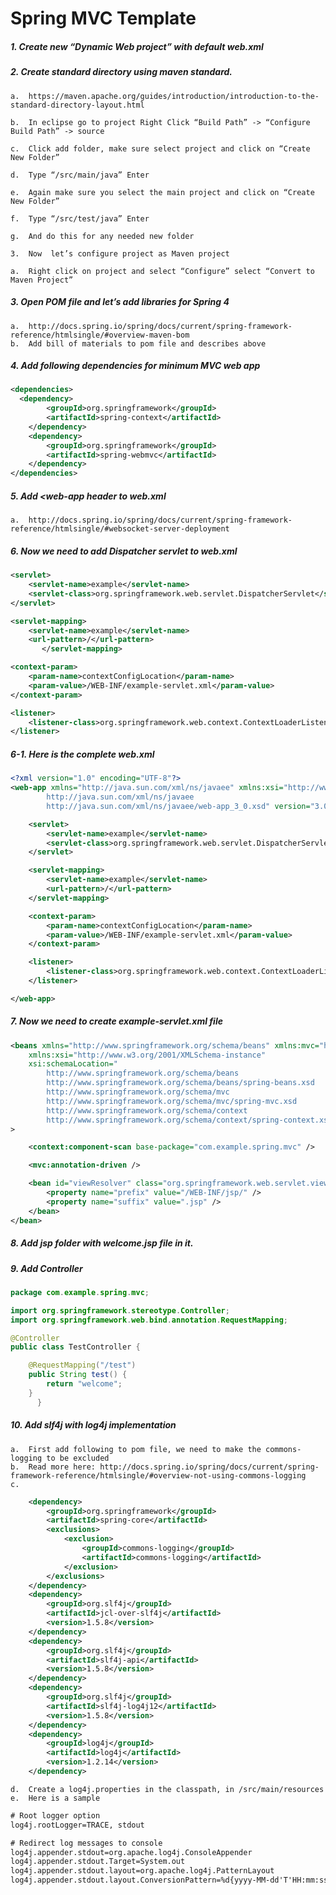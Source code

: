 # Spring MVC Template

##### 1.	Create new “Dynamic Web project” with default web.xml
##### 2.	Create standard directory using maven standard.

    a.	https://maven.apache.org/guides/introduction/introduction-to-the-standard-directory-layout.html
    
    b.	In eclipse go to project Right Click “Build Path” -> “Configure Build Path” -> source
    
    c.	Click add folder, make sure select project and click on “Create New Folder”
    
    d.	Type “/src/main/java” Enter
    
    e.	Again make sure you select the main project and click on “Create New Folder”
    
    f.	Type “/src/test/java” Enter
    
    g.	And do this for any needed new folder
    
    3.	Now  let’s configure project as Maven project
    
    a.	Right click on project and select “Configure” select “Convert to Maven Project”
    
##### 3.	Open POM  file and let’s add libraries for Spring 4

    a.	http://docs.spring.io/spring/docs/current/spring-framework-reference/htmlsingle/#overview-maven-bom
    b.	Add bill of materials to pom file and describes above
    
##### 4.	 Add following dependencies for minimum MVC web app

```xml 
<dependencies>
  <dependency>
		<groupId>org.springframework</groupId>
		<artifactId>spring-context</artifactId>
	</dependency>
	<dependency>
		<groupId>org.springframework</groupId>
		<artifactId>spring-webmvc</artifactId>
	</dependency>
</dependencies>
```
##### 5.	Add <web-app header to web.xml
    a.	http://docs.spring.io/spring/docs/current/spring-framework-reference/htmlsingle/#websocket-server-deployment

##### 6.	Now we need to add Dispatcher servlet to web.xml
```xml
<servlet>
	<servlet-name>example</servlet-name>
	<servlet-class>org.springframework.web.servlet.DispatcherServlet</servlet-class>
</servlet>

<servlet-mapping>
	<servlet-name>example</servlet-name>
	<url-pattern>/</url-pattern>
       </servlet-mapping>

<context-param>
	<param-name>contextConfigLocation</param-name>
	<param-value>/WEB-INF/example-servlet.xml</param-value>
</context-param>

<listener>
	<listener-class>org.springframework.web.context.ContextLoaderListener</listener-class>
</listener>
```
##### 6-1. Here is the complete web.xml
```xml
<?xml version="1.0" encoding="UTF-8"?>
<web-app xmlns="http://java.sun.com/xml/ns/javaee" xmlns:xsi="http://www.w3.org/2001/XMLSchema-instance" xsi:schemaLocation="
        http://java.sun.com/xml/ns/javaee
        http://java.sun.com/xml/ns/javaee/web-app_3_0.xsd" version="3.0">

	<servlet>
		<servlet-name>example</servlet-name>
		<servlet-class>org.springframework.web.servlet.DispatcherServlet</servlet-class>
	</servlet>

	<servlet-mapping>
		<servlet-name>example</servlet-name>
		<url-pattern>/</url-pattern>
	</servlet-mapping>

	<context-param>
		<param-name>contextConfigLocation</param-name>
		<param-value>/WEB-INF/example-servlet.xml</param-value>
	</context-param>

	<listener>
		<listener-class>org.springframework.web.context.ContextLoaderListener</listener-class>
	</listener>

</web-app>
```

##### 7.	Now we need to create example-servlet.xml file

```xml
<beans xmlns="http://www.springframework.org/schema/beans" xmlns:mvc="http://www.springframework.org/schema/mvc" xmlns:context="http://www.springframework.org/schema/context"
	xmlns:xsi="http://www.w3.org/2001/XMLSchema-instance"
	xsi:schemaLocation="
        http://www.springframework.org/schema/beans
        http://www.springframework.org/schema/beans/spring-beans.xsd
        http://www.springframework.org/schema/mvc
        http://www.springframework.org/schema/mvc/spring-mvc.xsd
        http://www.springframework.org/schema/context
        http://www.springframework.org/schema/context/spring-context.xsd"
>

	<context:component-scan base-package="com.example.spring.mvc" />

	<mvc:annotation-driven />

	<bean id="viewResolver" class="org.springframework.web.servlet.view.InternalResourceViewResolver">
		<property name="prefix" value="/WEB-INF/jsp/" />
		<property name="suffix" value=".jsp" />
	</bean>	
</bean>
```

##### 8.	Add jsp folder with welcome.jsp file in it.

##### 9.	Add Controller
```java
package com.example.spring.mvc;

import org.springframework.stereotype.Controller;
import org.springframework.web.bind.annotation.RequestMapping;

@Controller
public class TestController {

	@RequestMapping("/test")
	public String test() {
		return "welcome";
	}
      }
```

##### 10.	Add slf4j with log4j implementation	
    a.	First add following to pom file, we need to make the commons-logging to be excluded
    b.	Read more here: http://docs.spring.io/spring/docs/current/spring-framework-reference/htmlsingle/#overview-not-using-commons-logging
    c.
```xml
	<dependency>
		<groupId>org.springframework</groupId>
		<artifactId>spring-core</artifactId>
		<exclusions>
			<exclusion>
				<groupId>commons-logging</groupId>
				<artifactId>commons-logging</artifactId>
			</exclusion>
		</exclusions>
	</dependency>
	<dependency>
		<groupId>org.slf4j</groupId>
		<artifactId>jcl-over-slf4j</artifactId>
		<version>1.5.8</version>
	</dependency>
	<dependency>
		<groupId>org.slf4j</groupId>
		<artifactId>slf4j-api</artifactId>
		<version>1.5.8</version>
	</dependency>
	<dependency>
		<groupId>org.slf4j</groupId>
		<artifactId>slf4j-log4j12</artifactId>
		<version>1.5.8</version>
	</dependency>
	<dependency>
		<groupId>log4j</groupId>
		<artifactId>log4j</artifactId>
		<version>1.2.14</version>
	</dependency>
```		
    d.	Create a log4j.properties in the classpath, in /src/main/resources
    e.  Here is a sample
```xml
# Root logger option
log4j.rootLogger=TRACE, stdout

# Redirect log messages to console
log4j.appender.stdout=org.apache.log4j.ConsoleAppender
log4j.appender.stdout.Target=System.out
log4j.appender.stdout.layout=org.apache.log4j.PatternLayout
log4j.appender.stdout.layout.ConversionPattern=%d{yyyy-MM-dd'T'HH:mm:ss.SSS} %-5p [%c] - %m%n
```
